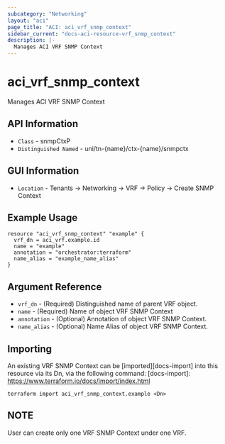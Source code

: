 ```yaml
---
subcategory: "Networking"
layout: "aci"
page_title: "ACI: aci_vrf_snmp_context"
sidebar_current: "docs-aci-resource-vrf_snmp_context"
description: |-
  Manages ACI VRF SNMP Context
---
```


# aci_vrf_snmp_context #
Manages ACI VRF SNMP Context

## API Information ##
* `Class` - snmpCtxP
* `Distinguished Named` - uni/tn-{name}/ctx-{name}/snmpctx

## GUI Information ##
* `Location` - Tenants -> Networking -> VRF -> Policy -> Create SNMP Context


## Example Usage ##

```hcl
resource "aci_vrf_snmp_context" "example" {
  vrf_dn = aci_vrf.example.id
  name = "example"
  annotation = "orchestrator:terraform"
  name_alias = "example_name_alias"
}
```

## Argument Reference ##
* `vrf_dn` - (Required) Distinguished name of parent VRF object.
* `name` - (Required) Name of object VRF SNMP Context
* `annotation` - (Optional) Annotation of object VRF SNMP Context.
* `name_alias` - (Optional) Name Alias of object VRF SNMP Context.

## Importing ##
An existing VRF SNMP Context can be [imported][docs-import] into this resource via its Dn, via the following command:
[docs-import]: https://www.terraform.io/docs/import/index.html

```
terraform import aci_vrf_snmp_context.example <Dn>
```

## NOTE ##
User can create only one VRF SNMP Context under one VRF.